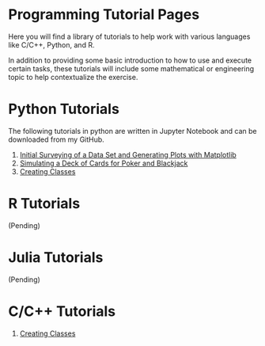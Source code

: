 # Programming Tutorial Pages

Here you will find a library of tutorials to help work with various languages like C/C++, Python, and R. 

In addition to providing some basic introduction to how to use and execute certain tasks, these tutorials will include some mathematical or engineering topic to help contextualize the exercise.

# Python Tutorials

The following tutorials in python are written in Jupyter Notebook and can be downloaded from my GitHub.
1. [Initial Surveying of a Data Set and Generating Plots with Matplotlib](https://ucsdterryle.github.io/tutorial_python_survey_data)
2. [Simulating a Deck of Cards for Poker and Blackjack](https://ucsdterryle.github.io/tutorial_python_simulate_card_games1)
3. [Creating Classes](https://ucsdterryle.github.io/tutorial_python_classes)

# R Tutorials
(Pending)

# Julia Tutorials
(Pending)

# C/C++ Tutorials
1. [Creating Classes](https://ucsdterryle.github.io/tutorial_C_classes)
